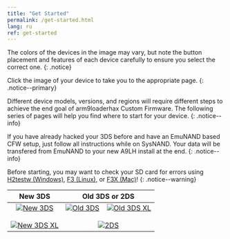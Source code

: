 ```yaml
---
title: "Get Started"
permalink: /get-started.html
lang: ru
ref: get-started
---
```


The colors of the devices in the image may vary, but note the button placement and features of each device carefully to ensure you select the correct one.
{: .notice}

Click the image of your device to take you to the appropriate page.
{: .notice--primary}

Different device models, versions, and regions will require different steps to achieve the end goal of arm9loaderhax Custom Firmware. The following series of pages will help you find where to start for your device.
{: .notice--info}

If you have already hacked your 3DS before and have an EmuNAND based CFW setup, just follow all instructions while on SysNAND. Your data will be transfered from EmuNAND to your new A9LH install at the end.
{: .notice--info}

Before starting, you may want to check your SD card for errors using [H2testw (Windows)](h2testw-(windows)), [F3 (Linux)](f3-(linux)), or [F3X (Mac)](f3x-(mac))!
{: .notice--warning}

| New 3DS | Old 3DS or 2DS |
|:-:|:-:|
| [![New 3DS](images/new3ds.png)](get-started-(new-3ds)) <br><br> [![New 3DS XL](images/new3dsxl.png)](get-started-(new-3ds)) | [![Old 3DS](images/old3ds.png)](get-started-(old-3ds)) &nbsp;&nbsp; [![Old 3DS XL](images/old3dsxl.png)](get-started-(old-3ds)) <br><br> [![2DS](images/2ds.png)](get-started-(old-3ds)) |
